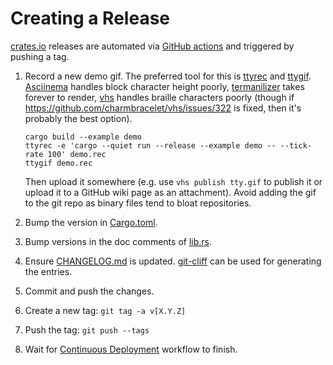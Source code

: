 # Creating a Release

[crates.io](https://crates.io/crates/ratatui) releases are automated via [GitHub
actions](.github/workflows/cd.yml) and triggered by pushing a tag.

1. Record a new demo gif. The preferred tool for this is [ttyrec](http://0xcc.net/ttyrec/) and
   [ttygif](https://github.com/icholy/ttygif). [Asciinema](https://asciinema.org/) handles block
   character height poorly, [termanilizer](https://www.terminalizer.com/) takes forever to render,
   [vhs](https://github.com/charmbracelet/vhs) handles braille
   characters poorly (though if <https://github.com/charmbracelet/vhs/issues/322> is fixed, then
   it's probably the best option).

   ```shell
   cargo build --example demo
   ttyrec -e 'cargo --quiet run --release --example demo -- --tick-rate 100' demo.rec
   ttygif demo.rec
   ```

   Then upload it somewhere (e.g. use `vhs publish tty.gif` to publish it or upload it to a GitHub
   wiki page as an attachment). Avoid adding the gif to the git repo as binary files tend to bloat
   repositories.

1. Bump the version in [Cargo.toml](Cargo.toml).
1. Bump versions in the doc comments of [lib.rs](src/lib.rs).
1. Ensure [CHANGELOG.md](CHANGELOG.md) is updated. [git-cliff](https://github.com/orhun/git-cliff)
   can be used for generating the entries.
1. Commit and push the changes.
1. Create a new tag: `git tag -a v[X.Y.Z]`
1. Push the tag: `git push --tags`
1. Wait for [Continuous Deployment](https://github.com/ratatui-org/ratatui/actions) workflow to
   finish.
